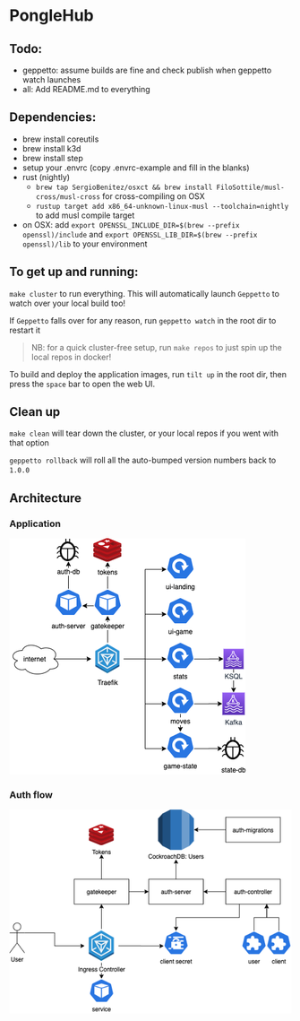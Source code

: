 # PongleHub

## Todo:

- geppetto: assume builds are fine and check publish when geppetto watch launches
- all: Add README.md to everything

## Dependencies:

- brew install coreutils
- brew install k3d
- brew install step
- setup your .envrc (copy .envrc-example and fill in the blanks)
- rust (nightly)
  - `brew tap SergioBenitez/osxct && brew install FiloSottile/musl-cross/musl-cross` for cross-compiling on OSX
  - `rustup target add x86_64-unknown-linux-musl --toolchain=nightly` to add musl compile target
- on OSX: add `export OPENSSL_INCLUDE_DIR=$(brew --prefix openssl)/include` and `export OPENSSL_LIB_DIR=$(brew --prefix openssl)/lib` to your environment

## To get up and running:

`make cluster` to run everything. This will automatically launch `Geppetto` to watch over your local build too!

If `Geppetto` falls over for any reason, run `geppetto watch` in the root dir to restart it

> NB: for a quick cluster-free setup, run `make repos` to just spin up the local repos in docker!

To build and deploy the application images, run `tilt up` in the root dir, then press the `space` bar to open the web UI.

## Clean up

`make clean` will tear down the cluster, or your local repos if you went with that option

`geppetto rollback` will roll all the auto-bumped version numbers back to `1.0.0`

## Architecture

### Application

![](docs/pongle-architecture.png)

### Auth flow

![](docs/pongle-auth.png)

